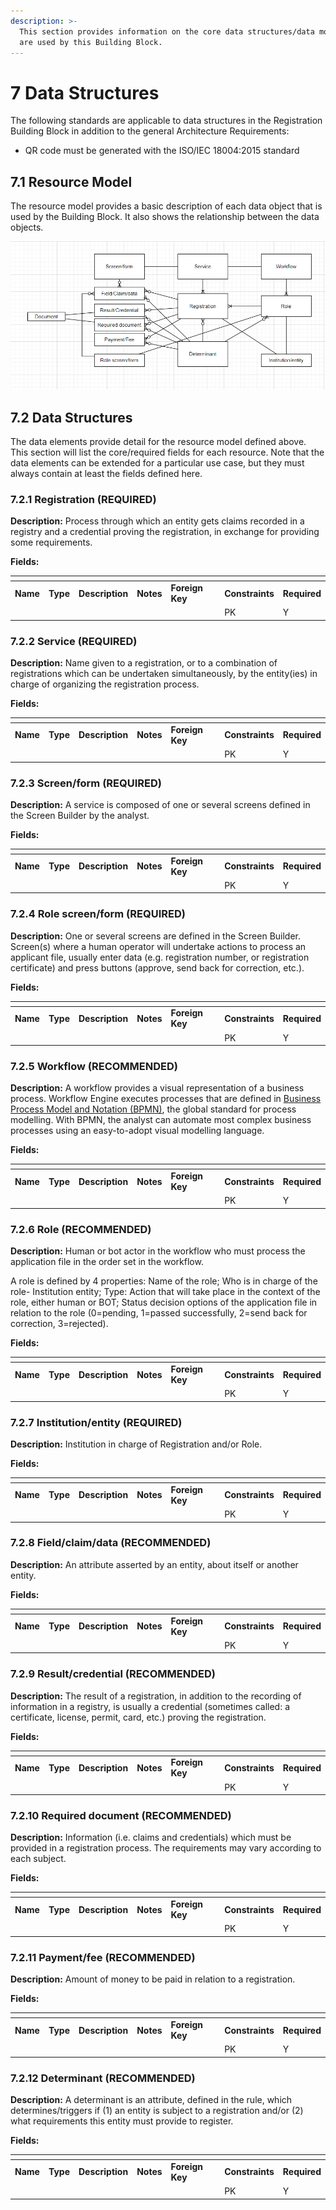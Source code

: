 ```yaml
---
description: >-
  This section provides information on the core data structures/data models that
  are used by this Building Block.
---
```


# 7 Data Structures

The following standards are applicable to data structures in the Registration Building Block in addition to the general Architecture Requirements:

* QR code must be generated with the ISO/IEC 18004:2015 standard

## 7.1 Resource Model

The resource model provides a basic description of each data object that is used by the Building Block. It also shows the relationship between the data objects.

![Illustration 4 - Resource model.](<.gitbook/assets/image16 (1).png>)

## &#x20;<a href="#docs-internal-guid-719783cd-7fff-5c75-35f4-db5323cd903f" id="docs-internal-guid-719783cd-7fff-5c75-35f4-db5323cd903f"></a>

## 7.2 Data Structures <a href="#docs-internal-guid-719783cd-7fff-5c75-35f4-db5323cd903f" id="docs-internal-guid-719783cd-7fff-5c75-35f4-db5323cd903f"></a>

The data elements provide detail for the resource model defined above. This section will list the core/required fields for each resource. Note that the data elements can be extended for a particular use case, but they must always contain at least the fields defined here.

### 7.2.1 Registration (REQUIRED)

**Description:** Process through which an entity gets claims recorded in a registry and a credential proving the registration, in exchange for providing some requirements.

**Fields:**

<table data-header-hidden><thead><tr><th></th><th></th><th></th><th></th><th data-hidden></th><th data-hidden></th><th data-hidden></th></tr></thead><tbody><tr><td><strong>Name</strong></td><td><strong>Type</strong></td><td><strong>Description</strong></td><td><strong>Notes</strong></td><td><strong>Foreign Key</strong></td><td><strong>Constraints</strong></td><td><strong>Required</strong></td></tr><tr><td></td><td></td><td></td><td></td><td> </td><td>PK</td><td>Y</td></tr></tbody></table>

### 7.2.2 Service (REQUIRED)

**Description:** Name given to a registration, or to a combination of registrations which can be undertaken simultaneously, by the entity(ies) in charge of organizing the registration process.

**Fields:**

<table data-header-hidden><thead><tr><th></th><th></th><th></th><th></th><th data-hidden></th><th data-hidden></th><th data-hidden></th></tr></thead><tbody><tr><td><strong>Name</strong></td><td><strong>Type</strong></td><td><strong>Description</strong></td><td><strong>Notes</strong></td><td><strong>Foreign Key</strong></td><td><strong>Constraints</strong></td><td><strong>Required</strong></td></tr><tr><td></td><td></td><td></td><td></td><td> </td><td>PK</td><td>Y</td></tr></tbody></table>

### 7.2.3 Screen/form (REQUIRED)

**Description:** A service is composed of one or several screens defined in the Screen Builder by the analyst.

**Fields:**

<table data-header-hidden><thead><tr><th></th><th></th><th></th><th></th><th data-hidden></th><th data-hidden></th><th data-hidden></th></tr></thead><tbody><tr><td><strong>Name</strong></td><td><strong>Type</strong></td><td><strong>Description</strong></td><td><strong>Notes</strong></td><td><strong>Foreign Key</strong></td><td><strong>Constraints</strong></td><td><strong>Required</strong></td></tr><tr><td></td><td></td><td></td><td></td><td> </td><td>PK</td><td>Y</td></tr></tbody></table>

### 7.2.4 Role screen/form (REQUIRED)

**Description:** One or several screens are defined in the Screen Builder. Screen(s) where a human operator will undertake actions to process an applicant file, usually enter data (e.g. registration number, or registration certificate) and press buttons (approve, send back for correction, etc.).

**Fields:**

<table data-header-hidden><thead><tr><th></th><th></th><th></th><th></th><th data-hidden></th><th data-hidden></th><th data-hidden></th></tr></thead><tbody><tr><td><strong>Name</strong></td><td><strong>Type</strong></td><td><strong>Description</strong></td><td><strong>Notes</strong></td><td><strong>Foreign Key</strong></td><td><strong>Constraints</strong></td><td><strong>Required</strong></td></tr><tr><td></td><td></td><td></td><td></td><td> </td><td>PK</td><td>Y</td></tr></tbody></table>

### 7.2.5 Workflow (RECOMMENDED)

**Description:** A workflow provides a visual representation of a business process. Workflow Engine executes processes that are defined in [Business Process Model and Notation (BPMN)](https://camunda.com/bpmn/), the global standard for process modelling. With BPMN, the analyst can automate most complex business processes using an easy-to-adopt visual modelling language.

**Fields:**

<table data-header-hidden><thead><tr><th></th><th></th><th></th><th></th><th data-hidden></th><th data-hidden></th><th data-hidden></th></tr></thead><tbody><tr><td><strong>Name</strong></td><td><strong>Type</strong></td><td><strong>Description</strong></td><td><strong>Notes</strong></td><td><strong>Foreign Key</strong></td><td><strong>Constraints</strong></td><td><strong>Required</strong></td></tr><tr><td></td><td></td><td></td><td></td><td> </td><td>PK</td><td>Y</td></tr></tbody></table>

### 7.2.6 Role (RECOMMENDED)

**Description:** Human or bot actor in the workflow who must process the application file in the order set in the workflow.

A role is defined by 4 properties: Name of the role; Who is in charge of the role- Institution entity; Type: Action that will take place in the context of the role, either human or BOT; Status decision options of the application file in relation to the role (0=pending, 1=passed successfully, 2=send back for correction, 3=rejected).

**Fields:**

<table data-header-hidden><thead><tr><th></th><th></th><th></th><th></th><th data-hidden></th><th data-hidden></th><th data-hidden></th></tr></thead><tbody><tr><td><strong>Name</strong></td><td><strong>Type</strong></td><td><strong>Description</strong></td><td><strong>Notes</strong></td><td><strong>Foreign Key</strong></td><td><strong>Constraints</strong></td><td><strong>Required</strong></td></tr><tr><td></td><td></td><td></td><td></td><td> </td><td>PK</td><td>Y</td></tr></tbody></table>

### 7.2.7 Institution/entity (REQUIRED)

**Description:** Institution in charge of Registration and/or Role.

**Fields:**

<table data-header-hidden><thead><tr><th></th><th></th><th></th><th></th><th data-hidden></th><th data-hidden></th><th data-hidden></th></tr></thead><tbody><tr><td><strong>Name</strong></td><td><strong>Type</strong></td><td><strong>Description</strong></td><td><strong>Notes</strong></td><td><strong>Foreign Key</strong></td><td><strong>Constraints</strong></td><td><strong>Required</strong></td></tr><tr><td></td><td></td><td></td><td></td><td> </td><td>PK</td><td>Y</td></tr></tbody></table>

### 7.2.8 Field/claim/data (RECOMMENDED)

**Description:** An attribute asserted by an entity, about itself or another entity.

**Fields:**

<table data-header-hidden><thead><tr><th></th><th></th><th></th><th></th><th data-hidden></th><th data-hidden></th><th data-hidden></th></tr></thead><tbody><tr><td><strong>Name</strong></td><td><strong>Type</strong></td><td><strong>Description</strong></td><td><strong>Notes</strong></td><td><strong>Foreign Key</strong></td><td><strong>Constraints</strong></td><td><strong>Required</strong></td></tr><tr><td></td><td></td><td></td><td></td><td> </td><td>PK</td><td>Y</td></tr></tbody></table>

### 7.2.9 Result/credential (RECOMMENDED)

**Description:** The result of a registration, in addition to the recording of information in a registry, is usually a credential (sometimes called: a certificate, license, permit, card, etc.) proving the registration.

**Fields:**

<table data-header-hidden><thead><tr><th></th><th></th><th></th><th></th><th data-hidden></th><th data-hidden></th><th data-hidden></th></tr></thead><tbody><tr><td><strong>Name</strong></td><td><strong>Type</strong></td><td><strong>Description</strong></td><td><strong>Notes</strong></td><td><strong>Foreign Key</strong></td><td><strong>Constraints</strong></td><td><strong>Required</strong></td></tr><tr><td></td><td></td><td></td><td></td><td> </td><td>PK</td><td>Y</td></tr></tbody></table>

### 7.2.10 Required document (RECOMMENDED)

**Description:** Information (i.e. claims and credentials) which must be provided in a registration process. The requirements may vary according to each subject.

**Fields:**

<table data-header-hidden><thead><tr><th></th><th></th><th></th><th></th><th data-hidden></th><th data-hidden></th><th data-hidden></th></tr></thead><tbody><tr><td><strong>Name</strong></td><td><strong>Type</strong></td><td><strong>Description</strong></td><td><strong>Notes</strong></td><td><strong>Foreign Key</strong></td><td><strong>Constraints</strong></td><td><strong>Required</strong></td></tr><tr><td></td><td></td><td></td><td></td><td> </td><td>PK</td><td>Y</td></tr></tbody></table>

### 7.2.11 Payment/fee (RECOMMENDED)

**Description:** Amount of money to be paid in relation to a registration.

**Fields:**

<table data-header-hidden><thead><tr><th></th><th></th><th></th><th></th><th data-hidden></th><th data-hidden></th><th data-hidden></th></tr></thead><tbody><tr><td><strong>Name</strong></td><td><strong>Type</strong></td><td><strong>Description</strong></td><td><strong>Notes</strong></td><td><strong>Foreign Key</strong></td><td><strong>Constraints</strong></td><td><strong>Required</strong></td></tr><tr><td></td><td></td><td></td><td></td><td> </td><td>PK</td><td>Y</td></tr></tbody></table>

### 7.2.12 Determinant (RECOMMENDED)

**Description:** A determinant is an attribute, defined in the rule, which determines/triggers if (1) an entity is subject to a registration and/or (2) what requirements this entity must provide to register.

**Fields:**

<table data-header-hidden><thead><tr><th></th><th></th><th></th><th></th><th data-hidden></th><th data-hidden></th><th data-hidden></th></tr></thead><tbody><tr><td><strong>Name</strong></td><td><strong>Type</strong></td><td><strong>Description</strong></td><td><strong>Notes</strong></td><td><strong>Foreign Key</strong></td><td><strong>Constraints</strong></td><td><strong>Required</strong></td></tr><tr><td></td><td></td><td></td><td></td><td> </td><td>PK</td><td>Y</td></tr></tbody></table>
